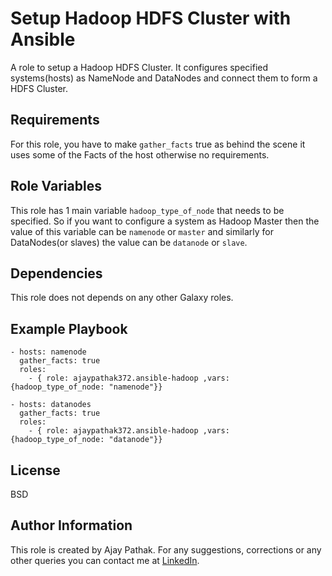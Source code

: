 Setup Hadoop HDFS Cluster with Ansible
======================================

A role to setup a Hadoop HDFS Cluster. It configures specified systems(hosts) as NameNode and DataNodes and connect them to form a HDFS Cluster.

Requirements
------------

For this role, you have to make ```gather_facts``` true as behind the scene it uses some of the Facts of the host otherwise no requirements.

Role Variables
--------------

This role has 1 main variable ```hadoop_type_of_node``` that needs to be specified. So if you want to configure a system as Hadoop Master then the value of this variable can be ```namenode``` or ```master``` and similarly for DataNodes(or slaves) the value can be ```datanode``` or ```slave```.

Dependencies
------------

This role does not depends on any other Galaxy roles.

Example Playbook
----------------

    - hosts: namenode
      gather_facts: true
      roles:
        - { role: ajaypathak372.ansible-hadoop ,vars: {hadoop_type_of_node: "namenode"}}

    - hosts: datanodes
      gather_facts: true
      roles:
        - { role: ajaypathak372.ansible-hadoop ,vars: {hadoop_type_of_node: "datanode"}}


License
-------

BSD

Author Information
------------------

This role is created by Ajay Pathak. For any suggestions, corrections or any other queries you can contact me at [LinkedIn](https://www.linkedin.com/in/ajay-pathak372).
